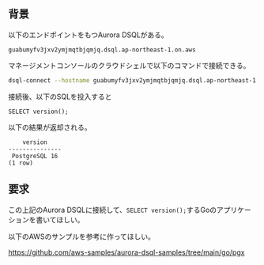 
## 背景

以下のエンドポイントをもつAurora DSQLがある。

```
guabumyfv3jxv2ymjmqtbjqmjq.dsql.ap-northeast-1.on.aws
```

マネージメントコンソールのクラウドシェルで以下のコマンドで接続できる。

```bash
dsql-connect --hostname guabumyfv3jxv2ymjmqtbjqmjq.dsql.ap-northeast-1.on.aws --region ap-northeast-1 --database postgres --username admin
```

接続後、以下のSQLを投入すると

```
SELECT version();
```

以下の結果が返却される。

```
    version    
---------------
 PostgreSQL 16
(1 row)
```

## 要求

この上記のAurora DSQLに接続して、```SELECT version();```するGoのアプリケーションを書いてほしい。

以下のAWSのサンプルを参考に作ってほしい。

https://github.com/aws-samples/aurora-dsql-samples/tree/main/go/pgx
